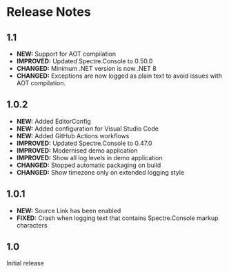 Release Notes
=============

1.1
---

* **NEW:** Support for AOT compilation
* **IMPROVED:** Updated Spectre.Console to 0.50.0
* **CHANGED:** Minimum .NET version is now .NET 8
* **CHANGED:** Exceptions are now logged as plain text to avoid issues with AOT compilation.

1.0.2
-----

* **NEW:** Added EditorConfig
* **NEW:** Added configuration for Visual Studio Code
* **NEW:** Added GitHub Actions workflows
* **IMPROVED:** Updated Spectre.Console to 0.47.0
* **IMPROVED:** Modernised demo application
* **IMPROVED:** Show all log levels in demo application
* **CHANGED:** Stopped automatic packaging on build
* **CHANGED:** Show timezone only on extended logging style

1.0.1
-----

* **NEW:** Source Link has been enabled
* **FIXED:** Crash when logging text that contains Spectre.Console markup characters

1.0
---

Initial release
